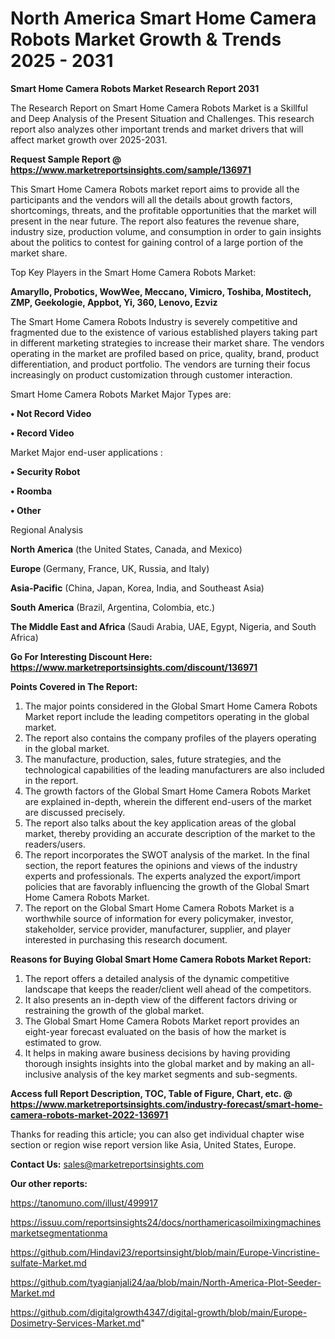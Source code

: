  # North America Smart Home Camera Robots Market Growth & Trends 2025 - 2031

<strong>Smart Home Camera Robots Market Research Report 2031</strong>

The Research Report on Smart Home Camera Robots Market is a Skillful and Deep Analysis of the Present Situation and Challenges. This research report also analyzes other important trends and market drivers that will affect market growth over 2025-2031.

<strong>Request Sample Report @ <a href=https://www.marketreportsinsights.com/sample/136971>https://www.marketreportsinsights.com/sample/136971</a></strong>

This Smart Home Camera Robots market report aims to provide all the participants and the vendors will all the details about growth factors, shortcomings, threats, and the profitable opportunities that the market will present in the near future. The report also features the revenue share, industry size, production volume, and consumption in order to gain insights about the politics to contest for gaining control of a large portion of the market share.

Top Key Players in the Smart Home Camera Robots Market:

<strong>Amaryllo, Probotics, WowWee, Meccano, Vimicro, Toshiba, Mostitech, ZMP, Geekologie, Appbot, Yi, 360, Lenovo, Ezviz</strong>

The Smart Home Camera Robots Industry is severely competitive and fragmented due to the existence of various established players taking part in different marketing strategies to increase their market share. The vendors operating in the market are profiled based on price, quality, brand, product differentiation, and product portfolio. The vendors are turning their focus increasingly on product customization through customer interaction.

Smart Home Camera Robots Market Major Types are:

<strong>• Not Record Video

• Record Video</strong>

Market Major end-user applications :

<strong>• Security Robot

• Roomba

• Other</strong>

Regional Analysis

</u><strong><b>North America</b></strong> (the United States, Canada, and Mexico)

<strong><b>Europe </b></strong>(Germany, France, UK, Russia, and Italy)

<strong><b>Asia-Pacific</b></strong> (China, Japan, Korea, India, and Southeast Asia)

<strong><b>South America</b></strong> (Brazil, Argentina, Colombia, etc.)

<strong><b>The Middle East and Africa</b></strong> (Saudi Arabia, UAE, Egypt, Nigeria, and South Africa)

<strong>Go For Interesting Discount Here: <a href=https://www.marketreportsinsights.com/discount/136971>https://www.marketreportsinsights.com/discount/136971</a></strong>

<strong>Points Covered in The Report:</strong>
<ol>
  <li>The major points considered in the Global Smart Home Camera Robots Market report include the leading competitors operating in the global market.</li>
  <li>The report also contains the company profiles of the players operating in the global market.</li>
  <li>The manufacture, production, sales, future strategies, and the technological capabilities of the leading manufacturers are also included in the report.</li>
  <li>The growth factors of the Global Smart Home Camera Robots Market are explained in-depth, wherein the different end-users of the market are discussed precisely.</li>
  <li>The report also talks about the key application areas of the global market, thereby providing an accurate description of the market to the readers/users.</li>
  <li>The report incorporates the SWOT analysis of the market. In the final section, the report features the opinions and views of the industry experts and professionals. The experts analyzed the export/import policies that are favorably influencing the growth of the Global Smart Home Camera Robots Market.</li>
  <li>The report on the Global Smart Home Camera Robots Market is a worthwhile source of information for every policymaker, investor, stakeholder, service provider, manufacturer, supplier, and player interested in purchasing this research document.</li>
</ol>
<strong>Reasons for Buying Global Smart Home Camera Robots Market Report:</strong>

<ol>
  <li>The report offers a detailed analysis of the dynamic competitive landscape that keeps the reader/client well ahead of the competitors.</li>
  <li>It also presents an in-depth view of the different factors driving or restraining the growth of the global market.</li>
  <li>The Global Smart Home Camera Robots Market report provides an eight-year forecast evaluated on the basis of how the market is estimated to grow.</li>
  <li>It helps in making aware business decisions by having providing thorough insights insights into the global market and by making an all-inclusive analysis of the key market segments and sub-segments.</li>
</ol>
<strong>Access full Report Description, TOC, Table of Figure, Chart, etc. @ <a href=https://www.marketreportsinsights.com/industry-forecast/smart-home-camera-robots-market-2022-136971>https://www.marketreportsinsights.com/industry-forecast/smart-home-camera-robots-market-2022-136971</a></strong>


Thanks for reading this article; you can also get individual chapter wise section or region wise report version like Asia, United States, Europe.

<strong>Contact Us:</strong>
sales@marketreportsinsights.com

<strong>Our other reports:</strong>

<a href=https://tanomuno.com/illust/499917>https://tanomuno.com/illust/499917</a>

<a href=https://issuu.com/reportsinsights24/docs/northamericasoilmixingmachinesmarketsegmentationma>https://issuu.com/reportsinsights24/docs/northamericasoilmixingmachinesmarketsegmentationma</a>

<a href=https://github.com/Hindavi23/reportsinsight/blob/main/Europe-Vincristine-sulfate-Market.md>https://github.com/Hindavi23/reportsinsight/blob/main/Europe-Vincristine-sulfate-Market.md</a>

<a href=https://github.com/tyagianjali24/aa/blob/main/North-America-Plot-Seeder-Market.md>https://github.com/tyagianjali24/aa/blob/main/North-America-Plot-Seeder-Market.md</a>

<a href=https://github.com/digitalgrowth4347/digital-growth/blob/main/Europe-Dosimetry-Services-Market.md>https://github.com/digitalgrowth4347/digital-growth/blob/main/Europe-Dosimetry-Services-Market.md</a>"
